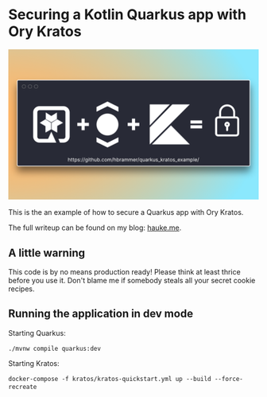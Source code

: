 # Securing a Kotlin Quarkus app with Ory Kratos
![Quarkus plus Ory Kratos plus Kotlin equals safety](quarkus_kratos__header.png)

This is the an example of how to secure a Quarkus app with Ory Kratos.

The full writeup can be found on my blog: [hauke.me](https://hauke.me/writing/2021-03-building-a-quarkus-application-with-ory-kratos/).

## A little warning
This code is by no means production ready! 
Please think at least thrice before you use it. 
Don't blame me if somebody steals all your secret cookie recipes.

## Running the application in dev mode

Starting Quarkus:

```shell script
./mvnw compile quarkus:dev
```

Starting Kratos:
```shell script
docker-compose -f kratos/kratos-quickstart.yml up --build --force-recreate
```